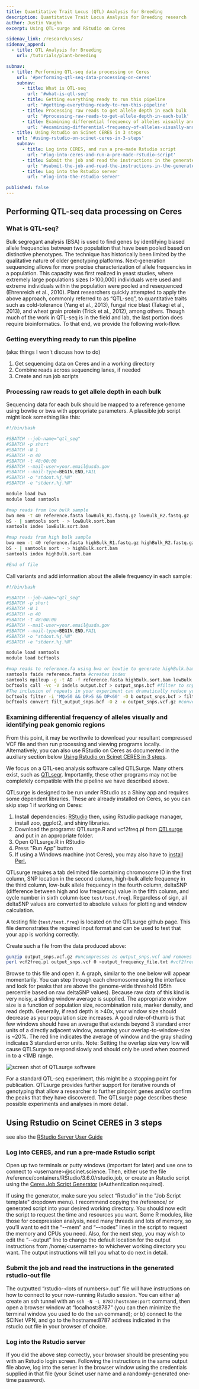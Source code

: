```yaml
---
title: Quantitative Trait Locus (QTL) Analysis for Breeding
description: Quantitative Trait Locus Analysis for Breeding research
author: Justin Vaughn
excerpt: Using QTL-surge and RStudio on Ceres

sidenav_link: /research/uses/
sidenav_append: 
  - title: QTL Analysis for Breeding
    url: /tutorials/plant-breeding

subnav:
  - title: Performing QTL-seq data processing on Ceres
    url: '#performing-qtl-seq-data-processing-on-ceres'
    subnav:
      - title: What is QTL-seq
        url: '#what-is-qtl-seq'
      - title: Getting everything ready to run this pipeline
        url: '#getting-everything-ready-to-run-this-pipeline'
      - title: Processing raw reads to get allele depth in each bulk
        url: '#processing-raw-reads-to-get-allele-depth-in-each-bulk'
      - title: Examining differential frequency of alleles visually and identifying peak genomic regions
        url: '#examining-differential-frequency-of-alleles-visually-and-identifying-peak-genomic-regions'
  - title: Using Rstudio on Scinet CERES in 3 steps
    url: '#using-rstudio-on-scinet-ceres-in-3-steps'
    subnav:
      - title: Log into CERES, and run a pre-made Rstudio script
        url: '#log-into-ceres-and-run-a-pre-made-rstudio-script'
      - title: Submit the job and read the instructions in the generated rstudio-out file
        url: '#submit-the-job-and-read-the-instructions-in-the-generated-rstudio-out-file'
      - title: Log into the Rstudio server
        url: '#log-into-the-rstudio-server'

published: false
---
```



## Performing QTL-seq data processing on Ceres

### What is QTL-seq?

Bulk segregant analysis (BSA) is used to find genes by identifying biased allele frequencies between two population that have been pooled based on distinctive phenotypes.  The technique has historically been limited by the qualitative nature of older genotyping platforms.  Next-generation sequencing allows for more precise characterization of allele frequencies in a population. This capacity was first realized in yeast studies, where extremely large populations sizes (>100,000) individuals were used and extreme individuals within the population were pooled and resequenced (Ehrenreich et al., 2010).  Plant researchers quickly attempted to apply the above approach, commonly referred to as “QTL-seq”, to quantitative traits such as cold-tolerance (Yang et al., 2013), fungal rice blast (Takagi et al., 2013), and wheat grain protein (Trick et al., 2012), among others.  Though much of the work in QTL-seq is in the field and lab, the last portion does require bioinformatics.  To that end, we provide the following work-flow.

### Getting everything ready to run this pipeline
(aka: things I won't discuss how to do)

1. Get sequencing data on Ceres and in a working directory
2. Combine reads across sequencing lanes, if needed
3. Create and run job scripts

### Processing raw reads to get allele depth in each bulk

Sequencing data for each bulk should be mapped to a reference genome using bowtie or bwa with appropriate parameters.  A plausible job script might look something like this:
```bash
#!/bin/bash

#SBATCH --job-name="qtl_seq"
#SBATCH -p short
#SBATCH -N 1
#SBATCH -n 40
#SBATCH -t 48:00:00
#SBATCH --mail-user=your.email@usda.gov
#SBATCH --mail-type=BEGIN,END,FAIL
#SBATCH -o "stdout.%j.%N"
#SBATCH -e "stderr.%j.%N"

module load bwa
module load samtools

#map reads from low bulk sample
bwa mem -t 40 reference.fasta lowBulk_R1.fastq.gz lowBulk_R2.fastq.gz | samtools view -
bS - | samtools sort - > lowBulk.sort.bam
samtools index lowBulk.sort.bam

#map reads from high bulk sample
bwa mem -t 40 reference.fasta highBulk_R1.fastq.gz highBulk_R2.fastq.gz | samtools view -
bS - | samtools sort - > highBulk.sort.bam
samtools index highBulk.sort.bam

#End of file
```

Call variants and add information about the allele frequency in each sample:
```bash
#!/bin/bash

#SBATCH --job-name="qtl_seq"
#SBATCH -p short
#SBATCH -N 1
#SBATCH -n 40
#SBATCH -t 48:00:00
#SBATCH --mail-user=your.email@usda.gov
#SBATCH --mail-type=BEGIN,END,FAIL
#SBATCH -o "stdout.%j.%N"
#SBATCH -e "stderr.%j.%N"

module load samtools
module load bcftools

#map reads to reference.fa using bwa or bowtie to generate highBulk.bam and lowBulk.bam
samtools faidx reference.fasta #creates index
samtools mpileup -g -t AD -f reference.fasta highBulk.sort.bam lowBulk.sort.bam > output.bcf #calls variants and adds fequency information
bcftools call -vc -V indels output.bcf > output_snps.bcf #filter to snps
#The inclusion of repeats in your experiment can dramatically reduce your signal strength; therefore, poor mapping quality and excess depth of coverage are two key features to filter on.  So the next step is optional but something like it is highly recommended
bcftools filter -i 'MQ>50 && DP>5 && DP<60' -O b output_snps.bcf > filt_output_snps.bcf
bcftools convert filt_output_snps.bcf -O z -o output_snps.vcf.gz #convert to compressed VCF
```

### Examining differential frequency of alleles visually and identifying peak genomic regions

From this point, it may be worthwile to download your resultant compressed VCF file and then run processing and viewing programs locally. Alternatively, you can also use RStudio on Ceres as documented in the auxiliary section below [Using Rstudio on Scinet CERES in 3 steps](#using-rstudio-on-scinet-ceres-in-3-steps).

We focus on a QTL-seq analysis software called QTLSurge. Many others exist, such as [QTLseqr](https://github.com/bmansfeld/QTLseqr).  Importantly, these other programs may not be completely compatible with the pipeline we have described above.

QTLsurge is designed to be run under RStudio as a Shiny app and requires some dependent libraries. These are already installed on Ceres, so you can skip step 1 if working on Ceres:  

1. Install dependencies: [RStudio](https://www.rstudio.com/products/rstudio/download/) then, using Rstudio package manager, install zoo, ggplot2, and shiny libraries.
2. Download the programs: QTLsurge.R and vcf2freq.pl from [QTLsurge](https://github.com/USDA-ARS-GBRU/QTLsurge) and put in an appropriate folder.
3. Open QTLsurge.R in RStudio
4. Press "Run App" button
5. If using a Windows machine (not Ceres), you may also have to [install Perl.](https://learn.perl.org/installing/windows.html)

QTLsurge requires a tab delimited file containing chromosome ID in the first column, SNP location in the second column, high-bulk allele frequency in the third column, low-bulk allele frequency in the fourth column, deltaSNP (difference between high and low frequency) value in the fifth column, and cycle number in sixth column (see `test/test.freq`). Regardless of sign, all deltaSNP values are converted to absolute values for plotting and window calculation.

A testing file (`test/test.freq`) is located on the QTLsurge github page. This file demonstrates the required input format and can be used to test that your app is working correctly.

Create such a file from the data produced above:

```bash
gunzip output_snps.vcf.gz #uncompresses as output_snps.vcf and removes output_snps.vcf.gz
perl vcf2freq.pl output_snps.vcf 0 >output_frequency_file.txt #vcf2freq.pl is supplied as a helper program, converts to QTLsurge format.  The last argument is the cycle you are on.  Use 0 if this is your initial, standard QTL-seq experiment.  This script is not robust to variation in genotype format and only accepts "GT:PL:AD" format that results from the pipeline described above.
```

Browse to this file and open it. A graph, similar to the one below will appear momentarily. You can step through each chromosome using the interface and look for peaks that are above the genome-wide threshold (95th percentile based on raw deltaSNP values). Because raw data of this kind is very noisy, a sliding window average is supplied. The appropriate window size is a function of population size, recombination rate, marker density, and read depth. Generally, if read depth is >40x, your window size should decrease as your population size increases. A good rule-of-thumb is that few windows should have an average that extends beyond 3 standard error units of a directly adjacent window, assuming your overlap-to-window-size is ~20%. The red line indicates the average of window and the gray shading indicates 3 standard error units. Note: Setting the overlap size very low will cause QTLSurge to respond slowly and should only be used when zoomed in to a <1MB range.

![screen shot of QTLsurge software](/assets/img/loadedFileOverview.png)

For a standard QTL-seq experiment, this might be a stopping point for publication. QTLsurge provides further support for iterative rounds of genotyping that allow a researcher to further pinpoint genes and/or confirm the peaks that they have discovered. The QTLsurge page describes these possible experiments and analyses in more detail.

## Using Rstudio on Scinet CERES in 3 steps

see also the [RStudio Server User Guide](/guide/rstudio/)

### Log into CERES, and run a pre-made Rstudio script

Open up two terminals or putty windows (important for later) and use one to connect to \<username>@scinet.science. Then, either use the file /reference/containers/RStudio/3.6.0/rstudio.job, or create an Rstudio script using the [Ceres Job Script Generator](https://e.arsnet.usda.gov/sites/OCIO/scinet/accounts/ceres_job_script_generator/Home.aspx) (eAuthentication required).

If using the generator, make sure you select “Rstudio” in the "Job Script template" dropdown menu). I recommend copying the /reference/ or generated script into your desired working directory. You should now edit the script to request the time and resources you want. Some R modules, like those for coexpression analysis, need many threads and lots of memory, so you’ll want to edit the “--mem” and “--nodes” lines in the script to request the memory and CPUs you need. Also, for the next step, you may wish to edit the “--output” line to change the default location for the output instructions from /home/\<username> to whichever working directory you want. The output instructions will tell you what to do next in detail.

### Submit the job and read the instructions in the generated rstudio-out file

The outputted “rstudio-\<lots of numbers>.out” file will have instructions on how to connect to your now-running Rstudio session. You can either a) create an ssh tunnel with an  `ssh -N -L 8787:hostname:port`  command, then open a browser window at “localhost:8787” (you can then minimize the terminal window you used to do the `ssh` command); or b) connect to the SCINet VPN, and go to the hostname:8787 address indicated in the rstudio.out file in your browser of choice.

### Log into the Rstudio server

If you did the above step correctly, your browser should be presenting you with an Rstudio login screen. Following the instructions in the same output file above, log into the server in the browser window using the credentials supplied in that file (your Scinet user name and a randomly-generated one-time password).  
